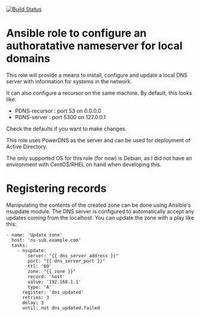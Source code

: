 [![Build Status](https://drone.element-networks.nl/api/badges/Element-Networks/ansible-role-dns_server/status.svg)](https://drone.element-networks.nl/Element-Networks/ansible-role-dns_server)

# Ansible role to configure an authoratative nameserver for local domains
This role will provide a means to install, configure and update a local DNS
server with information for systems in the network.

It can also configure a recursor on the same machine. By default, this looks like:

* PDNS-recursor : port 53 on 0.0.0.0
* PDNS-server   : port 5300 on 127.0.0.1

Check the defaults if you want to make changes.

This role uses PowerDNS as the server and can be used for deployment of
Active Directory.

The only supported OS for this role (for now) is Debian, as I did not have
an environment with CentOS/RHEL on hand when developing this.

# Registering records
Manipulating the contents of the created zone can be done using Ansible's
nsupdate module. The DNS server is configured to automatically accept any
updates coming from the localhost. You can update the zone with a play like
this:

```
- name: 'Update zone'
  host: 'ns-sub.example.com'
  tasks:
    - nsupdate:
        server: "{{ dns_server_address }}"
        port: "{{ dns_server_port }}"
        ttl: '60'
        zone: "{{ zone }}"
        record: 'host'
        value: '192.168.1.1'
        type: 'A'
      register: 'dns_updated'
      retries: 3
      delay: 3
      until: not dns_updated.failed
```
